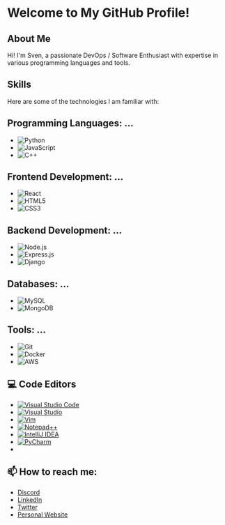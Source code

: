 # Welcome to My GitHub Profile!

## About Me
Hi! I'm Sven, a passionate DevOps / Software Enthusiast with expertise in various programming languages and tools.

## Skills
Here are some of the technologies I am familiar with:

## Programming Languages: ...
- ![Python](https://img.shields.io/badge/Python-3.9-blue)
- ![JavaScript](https://img.shields.io/badge/JavaScript-ES6-yellow)
- ![C++](https://img.shields.io/badge/C++-17-lightblue)

## Frontend Development: ...
- ![React](https://img.shields.io/badge/React-v17.0-blue)
- ![HTML5](https://img.shields.io/badge/HTML5-white?logo=html5&logoColor=E34F26)
- ![CSS3](https://img.shields.io/badge/CSS3-white?logo=css3&logoColor=1572B6)

## Backend Development: ...
- ![Node.js](https://img.shields.io/badge/Node.js-v14.0-green)
- ![Express.js](https://img.shields.io/badge/Express.js-black?logo=express)
- ![Django](https://img.shields.io/badge/Django-3.1-green)

## Databases: ...
- ![MySQL](https://img.shields.io/badge/MySQL-v8.0-blue)
- ![MongoDB](https://img.shields.io/badge/MongoDB-v4.2-green)

## Tools: ...
- ![Git](https://img.shields.io/badge/Git-v2.30-orange)
- ![Docker](https://img.shields.io/badge/Docker-v20.10-blue)
- ![AWS](https://img.shields.io/badge/AWS-EC2-orange?logo=amazon-aws)

## 💻 Code Editors
- [![Visual Studio Code](https://custom-icon-badges.demolab.com/badge/Visual%20Studio%20Code-0078d7.svg?logo=vsc&logoColor=white)](#)
- [![Visual Studio](https://custom-icon-badges.demolab.com/badge/Visual%20Studio-5C2D91.svg?&logo=visual-studio&logoColor=white)](#)
- [![Vim](https://img.shields.io/badge/Vim-%2311AB00.svg?logo=vim&logoColor=white)](#)
- [![Notepad++](https://img.shields.io/badge/Notepad++-90E59A.svg?&logo=notepad%2b%2b&logoColor=black)](#)
- [![IntelliJ IDEA](https://img.shields.io/badge/IntelliJIDEA-000000.svg?logo=intellij-idea&logoColor=white)](#)
- [![PyCharm](https://img.shields.io/badge/PyCharm-000?logo=pycharm&logoColor=fff)](#)
- 

## 📫 How to reach me:
- [Discord](https://img.shields.io/discord/:[53uXbqNZKa])
- [LinkedIn](https://www.linkedin.com/in/your-linkedin)
- [Twitter](https://twitter.com/your-twitter)
- [Personal Website](https://your-website.com)


